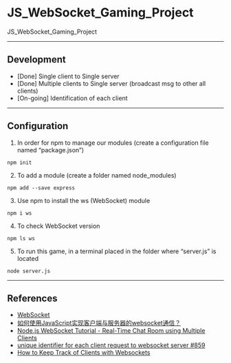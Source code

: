 # JS_WebSocket_Gaming_Project
JS_WebSocket_Gaming_Project

---
## Development
- [Done] Single client to Single server
- [Done] Multiple clients to Single server (broadcast msg to other all clients)
- [On-going] Identification of each client


---
## Configuration
1. In order for npm to manage our modules (create a configuration file named “package.json”)
```
npm init
```
2. To add a module (create a folder named node_modules)
```
npm add --save express
```
3. Use npm to install the ws (WebSocket) module
```
npm i ws
```
4. To check WebSocket version
```
npm ls ws
```
5. To run this game, in a terminal placed in the folder where “server.js” is located
```
node server.js
```

---
## References
- [WebSocket](https://javascript.info/websocket#:~:text=WebSocket%201%20A%20simple%20example%20To%20open%20a,...%207%20Chat%20example%20...%208%20Summary%20)
- [如何使用JavaScript实现客户端与服务器的websocket通信？](https://zhuanlan.zhihu.com/p/97336307)
- [Node.js WebSocket Tutorial - Real-Time Chat Room using Multiple Clients](https://dev.to/karlhadwen/node-js-websocket-tutorial-real-time-chat-room-using-multiple-clients-24ad)
- [unique identifier for each client request to websocket server #859](https://github.com/websockets/ws/issues/859)
- [How to Keep Track of Clients with Websockets](https://medium.com/@willrigsbee/how-to-keep-track-of-clients-with-websockets-1a018c23bbfc)


